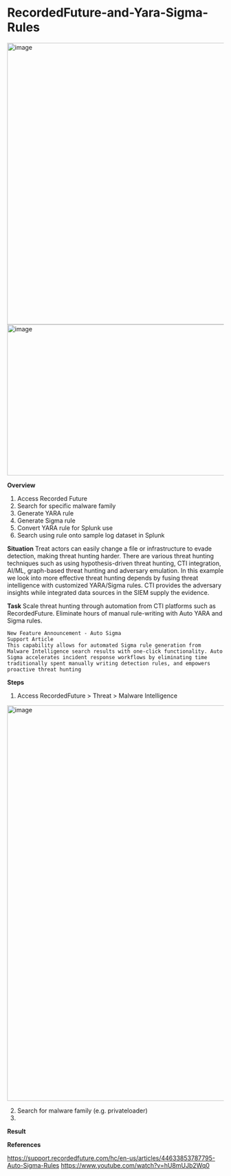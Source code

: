 # RecordedFuture-and-Yara-Sigma-Rules

<img width="828" height="653" alt="image" src="https://github.com/user-attachments/assets/6488c52b-8bbb-4e0f-99ef-0069c9085588" />

<img width="600" height="350" alt="image" src="https://github.com/user-attachments/assets/582690a2-cc23-4fa3-aadd-98daacf4c9b2" />


**Overview**
1. Access Recorded Future
2. Search for specific malware family
3. Generate YARA rule
4. Generate Sigma rule
5. Convert YARA rule for Splunk use
6. Search using rule onto sample log dataset in Splunk

**Situation**
Treat actors can easily change a file or infrastructure to evade detection, making threat hunting harder. There are various threat hunting techniques such as using hypothesis-driven threat hunting, CTI integration, AI/ML, graph-based threat hunting and adversary emulation.
In this example we look into more effective threat hunting depends by fusing threat intelligence with customized YARA/Sigma rules. CTI provides the adversary insights while integrated data sources in the SIEM supply the evidence.

**Task**
Scale threat hunting through automation from CTI platforms such as RecordedFuture. Eliminate hours of manual rule-writing with Auto YARA and Sigma rules.
```
New Feature Announcement - Auto Sigma
Support Article
This capability allows for automated Sigma rule generation from Malware Intelligence search results with one-click functionality. Auto Sigma accelerates incident response workflows by eliminating time traditionally spent manually writing detection rules, and empowers proactive threat hunting
```

**Steps**

1. Access RecordedFuture > Threat > Malware Intelligence 
<img width="1815" height="917" alt="image" src="https://github.com/user-attachments/assets/26360aa9-cc9c-4d45-8a76-5644875e3f1f" />

2. Search for malware family (e.g. privateloader)
3. 

**Result**


**References**

https://support.recordedfuture.com/hc/en-us/articles/44633853787795-Auto-Sigma-Rules
https://www.youtube.com/watch?v=hU8mUJb2Wq0
